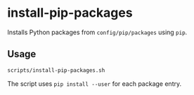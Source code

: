 # install-pip-packages

Installs Python packages from `config/pip/packages` using `pip`.

## Usage

```bash
scripts/install-pip-packages.sh
```

The script uses `pip install --user` for each package entry.
